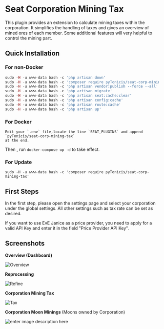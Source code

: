 # Seat Corporation Mining Tax

This plugin provides an extension to calculate mining taxes within the corporation. It simplifies the handling of taxes and gives an overview of mined ores of each member. Some additional features will very helpful to control the mining part.


## Quick Installation

### For non-Docker
```php
sudo -H -u www-data bash -c 'php artisan down'
sudo -H -u www-data bash -c 'composer require pyTonicis/seat-corp-mining-tax'
sudo -H -u www-data bash -c 'php artisan vendor:publish --force --all'
sudo -H -u www-data bash -c 'php artisan migrate'
sudo -H -u www-data bash -c 'php artisan seat:cache:clear'
sudo -H -u www-data bash -c 'php artisan config:cache'
sudo -H -u www-data bash -c 'php artisan route:cache'
sudo -H -u www-data bash -c 'php artisan up'
```
### For Docker

```
Edit your `.env` file,locate the line `SEAT_PLUGINS` and append `pyTonicis/seat-corp-mining-tax`
at the end.
```

Then , run `docker-compose up -d` to take effect.

### For Update

```
sudo -H -u www-data bash -c 'composer require pyTonicis/seat-corp-mining-tax'
```

## First Steps
In the first step, please open the settings page and select your corporation under the global settings. All other settings such as tax rate can be set as desired.

If you want to use EvE Janice as a price provider, you need to apply for a valid API Key and enter it in the field "Price Provider API Key".

## Screenshots

**Overview (Dashboard)**

![Overview](https://i.imgur.com/X09UX7R.png)

**Reprocessing**

![Refine](https://i.imgur.com/55wWf94.png)

**Corporation Mining Tax**

![Tax](https://i.imgur.com/FnGhI5E.png)

**Corporation Moon Minings** (Moons owned by Corporation)

![enter image description here](https://i.imgur.com/CBGBZ7a.png)